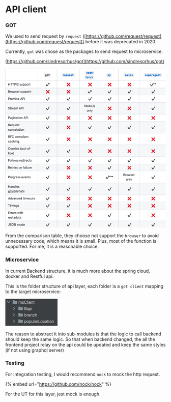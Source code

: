 # API client

### GOT

We used to send request by `request` ([https://github.com/request/request](https://github.com/request/request)) before it was deprecated in 2020.

Currently, `got` was chose as the packages to send  request to microservice.

[https://github.com/sindresorhus/got](https://github.com/sindresorhus/got)



![](<../../.gitbook/assets/image (8).png>)



From the comparison table, they choose not support the `browser` to avoid unnecessary code, which means it is small. Plus, most of the function is supported. For me, it is a reasonable choice.



### Microservice

In current Backend structure, it is much more about the spring cloud, docker and Restful api.

This is the folder structure of api layer, each folder is a `got client`  mapping to the target microservice:

![](<../../.gitbook/assets/image (4) (1) (1).png>)



The reason to abstract it into sub-modules is that the logic to call backend should keep the same logic. So that when backend changed, the all the frontend project relay on the api could be updated and keep the same styles (if not using graphql server)

### Testing

For integration testing, I would recommend `nock` to mock the http request.

{% embed url="https://github.com/nock/nock" %}

For the UT for this layer, jest mock is enough.

